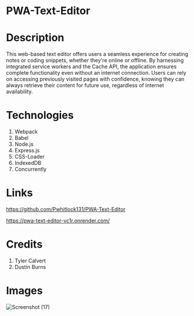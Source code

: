 # PWA-Text-Editor

# Description 
This web-based text editor offers users a seamless experience for creating notes or coding snippets, whether they're online or offline. By harnessing integrated service workers and the Cache API, the application ensures complete functionality even without an internet connection. Users can rely on accessing previously visited pages with confidence, knowing they can always retrieve their content for future use, regardless of internet availability.

# Technologies
1. Webpack
2. Babel
3. Node.js
4. Express.js
5. CSS-Loader
6. IndexedDB
7. Concurrently

# Links
https://github.com/Pwhitlock131/PWA-Text-Editor

https://pwa-text-editor-vc1r.onrender.com/

# Credits
1. Tyler Calvert 
2. Dustin Burns

# Images 
![Screenshot (17)](https://github.com/Pwhitlock131/PWA-Text-Editor/assets/139918601/7ef18798-ce7b-4e7e-8d76-7b17808dc573)

